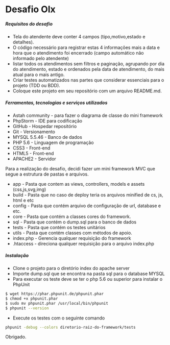 # Desafio Olx

##### Requisitos do desafio
 - Tela do atendente deve conter 4 campos (tipo,motivo,estado e detalhes). 
 - O código necessário para registrar estas 4 informações mais a data e hora que o atendimento foi encerrado (campo automático não informado pelo atendente)
 - listar todos os atendimentos sem filtros e paginação, agrupando por dia do atendimento, estado e ordenados pela data de atendimento, do mais atual para o mais antigo. 
 - Criar testes automatizados nas partes que considerar essenciais para o projeto (TDD ou BDD). 
 - Coloque este projeto em seu repositório com um arquivo README.md.

##### Ferramentas, tecnologias e serviços utilizados
- Astah community - para fazer o diagrama de classe do mini framework
- PhpStorm - IDE para codificação
- GitHub - Hospedar repositório
- Git - Versionamento
- MYSQL 5.5.46 - Banco de dados
- PHP 5.6 - Linguagem de programação
- CSS3 - Front-end
- HTML5 - Front-end
- APACHE2 - Servidor 

Para a realização do desafio, decidi fazer um mini framework MVC que segue a estrutura de pastas e arquivos.

- app - Pasta que contem as views, controllers, models e assets (css,js,svg,img)
- build - Pasta que no caso de deploy teria os arquivos minified de cs, js, html e etc
- config - Pasta que contém arquivo de configuração de url, database e etc.
- core - Pasta que contém a classes cores do framework.
- sql - Pasta que contém o dump.sql para o banco de dados
- tests - Pasta que contém os testes unitários
- utils - Pasta que contém classes com métodos de apoio.
- index.php - Gerencia qualquer requisição do framework
- .htaccess - direciona qualquer requisição para o arquivo index.php

##### Instalação
- Clone o projeto para o diretório index do apache server 
- Importe dump.sql que se encontra na pasta sql para o database MYSQL
- Para executar os teste deve se ter o php 5.6 ou superior para instalar o PhpUnit
```sh
$ wget https://phar.phpunit.de/phpunit.phar
$ chmod +x phpunit.phar
$ sudo mv phpunit.phar /usr/local/bin/phpunit
$ phpunit --version
```
- Execute os testes com o seguinte comando
```sh
phpunit -debug --colors diretorio-raiz-do-framework/tests
```
Obrigado.
